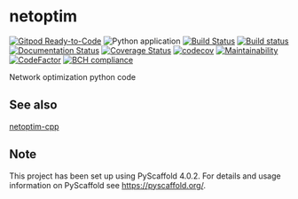 # netoptim

[![Gitpod Ready-to-Code](https://img.shields.io/badge/Gitpod-Ready--to--Code-blue?logo=gitpod)](https://gitpod.io/#https://github.com/luk036/netoptim)
![Python application](https://github.com/luk036/netoptim/workflows/Python%20application/badge.svg)
[![Build Status](https://travis-ci.org/luk036/netoptim.svg?branch=master)](https://travis-ci.org/luk036/netoptim)
[![Build status](https://ci.appveyor.com/api/projects/status/nj8c1r9tl058buh0?svg=true)](https://ci.appveyor.com/project/luk036/netoptim)
[![Documentation Status](https://readthedocs.org/projects/netoptim/badge/?version=latest)](https://netoptim.readthedocs.io/en/latest/?badge=latest)
[![Coverage Status](https://coveralls.io/repos/github/luk036/netoptim/badge.svg?branch=master)](https://coveralls.io/github/luk036/netoptim?branch=master)
[![codecov](https://codecov.io/gh/luk036/netoptim/branch/master/graph/badge.svg)](https://codecov.io/gh/luk036/netoptim)
[![Maintainability](https://api.codeclimate.com/v1/badges/268433ba00862ac40d1e/maintainability)](https://codeclimate.com/github/luk036/netoptim/maintainability)
[![CodeFactor](https://www.codefactor.io/repository/github/luk036/netoptim/badge)](https://www.codefactor.io/repository/github/luk036/netoptim)
[![BCH compliance](https://bettercodehub.com/edge/badge/luk036/netoptim?branch=master)](https://bettercodehub.com/)

Network optimization python code

## See also

[netoptim-cpp](https://github.com/luk036/netoptim-cpp)

<!-- pyscaffold-notes -->

## Note

This project has been set up using PyScaffold 4.0.2. For details and usage
information on PyScaffold see https://pyscaffold.org/.
